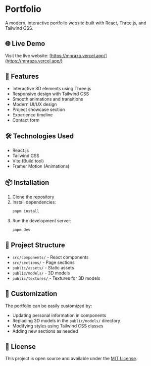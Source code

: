 # Portfolio 

A modern, interactive portfolio website built with React, Three.js, and Tailwind CSS.

## 🌐 Live Demo

Visit the live website: [https://mnraza.vercel.app/](https://mnraza.vercel.app/)

## 🚀 Features

- Interactive 3D elements using Three.js
- Responsive design with Tailwind CSS
- Smooth animations and transitions
- Modern UI/UX design
- Project showcase section
- Experience timeline
- Contact form

## 🛠️ Technologies Used

- React.js
- Tailwind CSS
- Vite (Build tool)
- Framer Motion (Animations)

## 📦 Installation

1. Clone the repository
2. Install dependencies:
   ```bash
   pnpm install
   ```
3. Run the development server:
   ```bash
   pnpm dev
   ```

## 📁 Project Structure

- `src/components/` - React components
- `src/sections/`  - Page sections
- `public/assets/` - Static assets
- `public/models/` - 3D models
- `public/textures/` - Textures for 3D models

## 🎨 Customization
The portfolio can be easily customized by:
- Updating personal information in components
- Replacing 3D models in the `public/models/` directory
- Modifying styles using Tailwind CSS classes
- Adding new sections as needed
## 📄 License

This project is open source and available under the [MIT License](LICENSE).